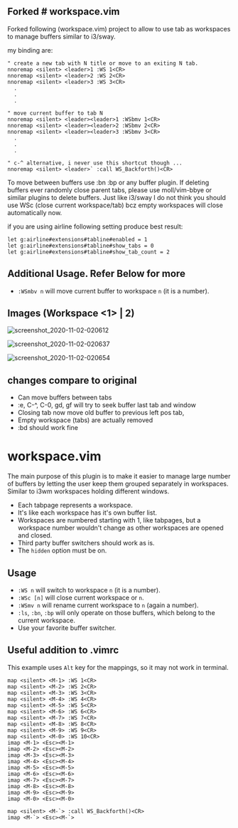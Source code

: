 ## Forked # workspace.vim

Forked following (workspace.vim) project to allow to use tab as workspaces to manage buffers similar to i3/sway. 

my binding are:
```vim
" create a new tab with N title or move to an exiting N tab.
nnoremap <silent> <leader>1 :WS 1<CR>
nnoremap <silent> <leader>2 :WS 2<CR>
nnoremap <silent> <leader>3 :WS 3<CR>
  .
  .
  .
```

```vim
" move current buffer to tab N
nnoremap <silent> <leader><leader>1 :WSbmv 1<CR>
nnoremap <silent> <leader><leader>2 :WSbmv 2<CR>
nnoremap <silent> <leader><leader>3 :WSbmv 3<CR>
  .
  .
  .
```

```vim
" c-^ alternative, i never use this shortcut though ...
nnoremap <silent> <leader>` :call WS_Backforth()<CR>
```


To move between buffers use :bn :bp or any buffer plugin. If deleting buffers ever randomly close parent tabs, please use moll/vim-bbye or similar plugins to delete buffers. Just like i3/sway I do not think you should use WSc (close current workspace/tab) bcz empty workspaces will close automatically now.

if you are using airline following setting produce best result:

```vim
let g:airline#extensions#tabline#enabled = 1
let g:airline#extensions#tabline#show_tabs = 0
let g:airline#extensions#tabline#show_tab_count = 2
```

## Additional Usage. Refer Below for more

* `:WSmbv n` will move current buffer to workspace `n` (it is a number).

## Images (Workspace <1> | 2)

![screenshot_2020-11-02-020612](https://user-images.githubusercontent.com/355729/97809539-b9164b80-1cb0-11eb-9e95-7e5837c81133.png)


![screenshot_2020-11-02-020637](https://user-images.githubusercontent.com/355729/97809527-aef44d00-1cb0-11eb-908a-a692f29eafd3.png)


![screenshot_2020-11-02-020654](https://user-images.githubusercontent.com/355729/97809516-a6037b80-1cb0-11eb-8def-b6aacd4b11e3.png)

## changes compare to original
* Can move buffers between tabs
* :e, C-^, C-0, gd, gf will try to seek buffer last tab and window 
* Closing tab now move old buffer to previous left pos tab, 
* Empty workspace (tabs) are actually removed
* :bd should work fine

# workspace.vim

The main purpose of this plugin is to make it easier
to manage large number of buffers by letting the user
keep them grouped separately in workspaces.
Similar to i3wm workspaces holding different windows.

* Each tabpage represents a workspace.
* It's like each workspace has it's own buffer list.
* Workspaces are numbered starting with 1, like tabpages,
  but a workspace number wouldn't change as other workspaces are opened and closed.
* Third party buffer switchers should work as is.
* The `hidden` option must be on.

## Usage

* `:WS n` will switch to workspace `n` (it is a number).
* `:WSc [n]` will close current workspace or `n`.
* `:WSmv n` will rename current workspace to `n` (again a number).
* `:ls`, `:bn`, `:bp` will only operate on those buffers, which belong to the current workspace.
* Use your favorite buffer switcher.

## Useful addition to .vimrc

This example uses `Alt` key for the mappings, so it may not work in terminal.

```vim
map <silent> <M-1> :WS 1<CR>
map <silent> <M-2> :WS 2<CR>
map <silent> <M-3> :WS 3<CR>
map <silent> <M-4> :WS 4<CR>
map <silent> <M-5> :WS 5<CR>
map <silent> <M-6> :WS 6<CR>
map <silent> <M-7> :WS 7<CR>
map <silent> <M-8> :WS 8<CR>
map <silent> <M-9> :WS 9<CR>
map <silent> <M-0> :WS 10<CR>
imap <M-1> <Esc><M-1>
imap <M-2> <Esc><M-2>
imap <M-3> <Esc><M-3>
imap <M-4> <Esc><M-4>
imap <M-5> <Esc><M-5>
imap <M-6> <Esc><M-6>
imap <M-7> <Esc><M-7>
imap <M-8> <Esc><M-8>
imap <M-9> <Esc><M-9>
imap <M-0> <Esc><M-0>

map <silent> <M-`> :call WS_Backforth()<CR>
imap <M-`> <Esc><M-`>
```
